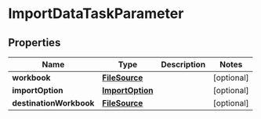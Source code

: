 
# ImportDataTaskParameter

## Properties
Name | Type | Description | Notes
------------ | ------------- | ------------- | -------------
**workbook** | [**FileSource**](FileSource.md) |  |  [optional]
**importOption** | [**ImportOption**](ImportOption.md) |  |  [optional]
**destinationWorkbook** | [**FileSource**](FileSource.md) |  |  [optional]



